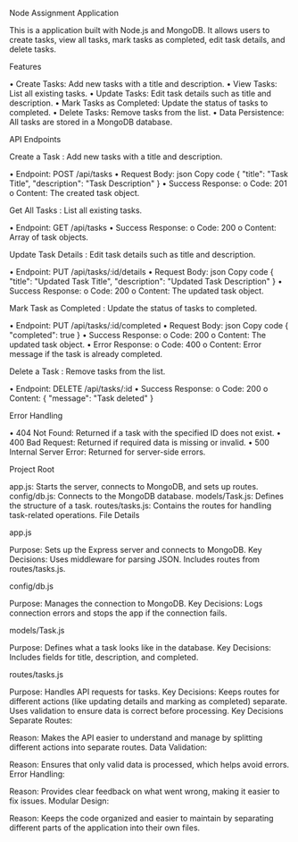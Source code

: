 Node Assignment Application



This is a application built with Node.js and MongoDB. It allows users to create tasks, view all tasks, mark tasks as completed, edit task details, and delete tasks.


Features

•	Create Tasks: Add new tasks with a title and description.
•	View Tasks: List all existing tasks.
•	Update Tasks: Edit task details such as title and description.
•	Mark Tasks as Completed: Update the status of tasks to completed.
•	Delete Tasks: Remove tasks from the list.
•	Data Persistence: All tasks are stored in a MongoDB database.

API Endpoints

Create a Task : Add new tasks with a title and description.

•	Endpoint: POST /api/tasks
•	Request Body:
json
Copy code
{
  "title": "Task Title",
  "description": "Task Description"
}
•	Success Response:
o	Code: 201
o	Content: The created task object.

Get All Tasks : List all existing tasks.

•	Endpoint: GET /api/tasks
•	Success Response:
o	Code: 200
o	Content: Array of task objects.

Update Task Details : Edit task details such as title and description.

•	Endpoint: PUT /api/tasks/:id/details
•	Request Body:
json
Copy code
{
  "title": "Updated Task Title",
  "description": "Updated Task Description"
}
•	Success Response:
o	Code: 200
o	Content: The updated task object.

Mark Task as Completed : Update the status of tasks to completed.

•	Endpoint: PUT /api/tasks/:id/completed
•	Request Body:
json
Copy code
{
  "completed": true
}
•	Success Response:
o	Code: 200
o	Content: The updated task object.
•	Error Response:
o	Code: 400
o	Content: Error message if the task is already completed.

Delete a Task : Remove tasks from the list.

•	Endpoint: DELETE /api/tasks/:id
•	Success Response:
o	Code: 200
o	Content: { "message": "Task deleted" }

Error Handling

•	404 Not Found: Returned if a task with the specified ID does not exist.
•	400 Bad Request: Returned if required data is missing or invalid.
•	500 Internal Server Error: Returned for server-side errors.


Project Root

app.js: Starts the server, connects to MongoDB, and sets up routes.
config/db.js: Connects to the MongoDB database.
models/Task.js: Defines the structure of a task.
routes/tasks.js: Contains the routes for handling task-related operations.
File Details

app.js

Purpose: Sets up the Express server and connects to MongoDB.
Key Decisions:
Uses middleware for parsing JSON.
Includes routes from routes/tasks.js.

config/db.js

Purpose: Manages the connection to MongoDB.
Key Decisions:
Logs connection errors and stops the app if the connection fails.

models/Task.js

Purpose: Defines what a task looks like in the database.
Key Decisions:
Includes fields for title, description, and completed.

routes/tasks.js

Purpose: Handles API requests for tasks.
Key Decisions:
Keeps routes for different actions (like updating details and marking as completed) separate.
Uses validation to ensure data is correct before processing.
Key Decisions
Separate Routes:

Reason: Makes the API easier to understand and manage by splitting different actions into separate routes.
Data Validation:

Reason: Ensures that only valid data is processed, which helps avoid errors.
Error Handling:

Reason: Provides clear feedback on what went wrong, making it easier to fix issues.
Modular Design:

Reason: Keeps the code organized and easier to maintain by separating different parts of the application into their own files.
